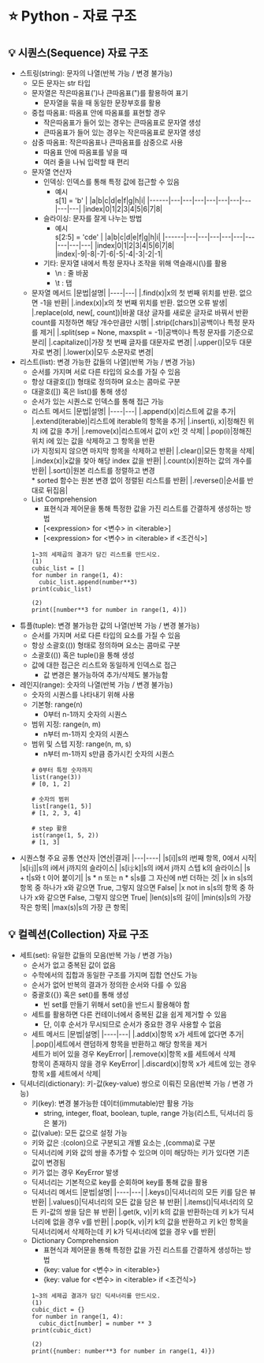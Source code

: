 
# ⭐ Python - 자료 구조

## 💡 시퀀스(Sequence) 자료 구조
- 스트링(string): 문자의 나열(반복 가능 / 변경 불가능)
  - 모든 문자는 str 타입
  - 문자열은 작은따옴표(')나 큰따옴표(")를 활용하여 표기
    - 문자열을 묶을 때 동일한 문장부호를 활용
  - 중첩 따옴표: 따옴표 안에 따옴표를 표현할 경우
    - 작은따옴표가 들어 있는 경우는 큰따옴표로 문자열 생성
    - 큰따옴표가 들어 있는 경우는 작은따옴표로 문자열 생성
  - 삼중 따옴표: 작은따옴표나 큰따옴표를 삼중으로 사용
    - 따옴표 안에 따옴표를 넣을 때
    - 여러 줄을 나눠 입력할 때 편리
  - 문자열 연산자
    - 인덱싱: 인덱스를 통해 특정 값에 접근할 수 있음
      - 예시  
        s[1] = 'b'
        | |a|b|c|d|e|f|g|h|i|
        |------|---|---|---|---|---|---|---|---|---|
        |index|0|1|2|3|4|5|6|7|8|
    - 슬라이싱: 문자를 잘게 나누는 방법
      - 예시  
        s[2:5] = 'cde'
        | |a|b|c|d|e|f|g|h|i|
        |------|---|---|---|---|---|---|---|---|---|
        |index|0|1|2|3|4|5|6|7|8|
        |index|-9|-8|-7|-6|-5|-4|-3|-2|-1|
    - 기타: 문자열 내에서 특정 문자나 조작을 위해 역슬래시(\\)를 활용
      - \n : 줄 바꿈
      - \t : 탭
  - 문자열 메서드
    |문법|설명|
    |----|---|
    |.find(x)|x의 첫 번째 위치를 반환. 없으면 -1을 반환|
    |.index(x)|x의 첫 번째 위치를 반환. 없으면 오류 발생|
    |.replace(old, new[, count])|바꿀 대상 글자를 새로운 글자로 바꿔서 반환 <br> count를 지정하면 해당 개수만큼만 시행|
    |.strip([chars])|공백이나 특정 문자를 제거|
    |.split(sep = None, maxsplit = -1)|공백이나 특정 문자를 기준으로 분리|
    |.capitalize()|가장 첫 번째 글자를 대문자로 변경|
    |.upper()|모두 대문자로 변경|
    |.lower(x)|모두 소문자로 변경|
- 리스트(list): 변경 가능한 값들의 나열](반복 가능 / 변경 가능)
  - 순서를 가지며 서로 다른 타입의 요소를 가질 수 있음
  - 항상 대괄호([]) 형태로 정의하며 요소는 콤마로 구분
  - 대괄호([]) 혹은 list()를 통해 생성
  - 순서가 있는 시퀀스로 인덱스를 통해 접근 가능
  - 리스트 메서드
    |문법|설명|
    |----|---|
    |.append(x)|리스트에 값을 추가|
    |.extend(iterable)|리스트에 iterable의 항목을 추가|
    |.insert(i, x)|정해진 위치 i에 값을 추가|
    |.remove(x)|리스트에서 값이 x인 것 삭제|
    |.pop(i)|정해진 위치 i에 있는 값을 삭제하고 그 항목을 반환 <br> i가 지정되지 않으면 마지막 항목을 삭제하고 반환|
    |.clear()|모든 항목을 삭제|
    |.index(x)|x값을 찾아 해당 index 값을 반환|
    |.count(x)|원하는 값의 개수를 반환|
    |.sort()|원본 리스트를 정렬하고 변경 <br> * sorted 함수는 원본 변경 없이 정렬된 리스트를 반환|
    |.reverse()|순서를 반대로 뒤집음|
  - List Comprehension
    - 표현식과 제어문을 통해 특정한 값을 가진 리스트를 간결하게 생성하는 방법
    - [\<expression> for <변수> in \<iterable>]
    - [\<expression> for <변수> in \<iterable> if <조건식>]
    ```
    1~3의 세제곱의 결과가 담긴 리스트를 만드시오.
    (1)
    cubic_list = []
    for number in range(1, 4):
      cubic_list.append(number**3)
    print(cubic_list)

    (2)
    print([number**3 for number in range(1, 4)])
    ```
- 튜플(tuple): 변경 불가능한 값의 나열(반복 가능 / 변경 불가능)
  - 순서를 가지며 서로 다른 타입의 요소를 가질 수 있음
  - 항상 소괄호(()) 형태로 정의하며 요소는 콤마로 구분
  - 소괄호(()) 혹은 tuple()을 통해 생성
  - 값에 대한 접근은 리스트와 동일하게 인덱스로 접근
    - 값 변경은 불가능하여 추가/삭제도 불가능함
- 레인지(range): 숫자의 나열(반복 가능 / 변경 불가능)
  - 숫자의 시퀀스를 나타내기 위해 사용
  - 기본형: range(n)
    - 0부터 n-1까지 숫자의 시퀀스
  - 범위 지정: range(n, m)
    - n부터 m-1까지 숫자의 시퀀스
  - 범위 및 스텝 지정: range(n, m, s)
    - n부터 m-1까지 s만큼 증가시킨 숫자의 시퀀스
    ```
    # 0부터 특정 숫자까지
    list(range(3))
    # [0, 1, 2]

    # 숫자의 범위
    list[range(1, 5)]
    # [1, 2, 3, 4]

    # step 활용
    ist(range(1, 5, 2))
    # [1, 3]
    ```
- 시퀀스형 주요 공통 연산자
  |연산|결과|
  |---|----|
  |s[i]|s의 i번째 항목, 0에서 시작|
  |s[i:j]|s의 i에서 j까지의 슬라이스|
  |s[i:j:k]|s의 i에서 j까지 스텝 k의 슬라이스|
  |s + t|s와 t 이어 붙이기|
  |s * n 또는 n * s|s를 그 자신에 n번 더하는 것|
  |x in s|s의 항목 중 하나가 x와 같으면 True, 그렇지 않으면 False|
  |x not in s|s의 항목 중 하나가 x와 같으면 False, 그렇지 않으면 True|
  |len(s)|s의 길이|
  |min(s)|s의 가장 작은 항목|
  |max(s)|s의 가장 큰 항목|

## 💡 컬렉션(Collection) 자료 구조
- 세트(set): 유일한 값들의 모음(반복 가능 / 변경 가능)
  - 순서가 없고 중복된 값이 없음
  - 수학에서의 집합과 동일한 구조를 가지며 집합 연산도 가능
  - 순서가 없어 반복의 결과가 정의한 순서와 다를 수 있음
  - 중괄호({}) 혹은 set()를 통해 생성
    - 빈 set를 만들기 위해서 set()을 반드시 활용해야 함
  - 세트를 활용하면 다른 컨테이너에서 중복된 값을 쉽게 제거할 수 있음
    - 단, 이후 순서가 무시되므로 순서가 중요한 경우 사용할 수 없음
  - 세트 메서드
    |문법|설명|
    |----|---|
    |.add(x)|항목 x가 세트에 없다면 추가|
    |.pop()|세트에서 랜덤하게 항목을 반환하고 해당 항목을 제거 <br> 세트가 비어 있을 경우 KeyError|
    |.remove(x)|항목 x를 세트에서 삭제 <br> 항목이 존재하지 않을 경우 KeyError|
    |.discard(x)|항목 x가 세트에 있는 경우 항목 x를 세트에서 삭제|
- 딕셔너리(dictionary): 키-값(key-value) 쌍으로 이뤄진 모음(반복 가능 / 변경 가능)
  - 키(key): 변경 불가능한 데이터(immutable)만 활용 가능
    - string, integer, float, boolean, tuple, range 가능(리스트, 딕셔너리 등은 불가)
  - 값(value): 모든 값으로 설정 가능
  - 키와 값은 :(colon)으로 구분되고 개별 요소는 ,(comma)로 구분
  - 딕셔너리에 키와 값의 쌍을 추가할 수 있으며 이미 해당하는 키가 있다면 기존 값이 변경됨
  - 키가 없는 경우 KeyError 발생
  - 딕셔너리는 기본적으로 key를 순회하며 key를 통해 값을 활용
  - 딕셔너리 메서드
    |문법|설명|
    |----|---|
    |.keys()|딕셔너리의 모든 키를 담은 뷰 반환|
    |.values()|딕셔너리의 모든 값을 담은 뷰 반환|
    |.items()|딕셔너리의 모든 키-값의 쌍을 담은 뷰 반환|
    |.get(k, v)|키 k의 값을 반환하는데 키 k가 딕셔너리에 없을 경우 v를 반환|
    |.pop(k, v)|키 k의 값을 반환하고 키 k인 항목을 딕셔너리에서 삭제하는데 키 k가 딕셔너리에 없을 경우 v를 반환|
  - Dictionary Comprehension
    - 표현식과 제어문을 통해 특정한 값을 가진 리스트를 간결하게 생성하는 방법
    - {key: value for <변수> in \<iterable>}
    - {key: value for <변수> in \<iterable> if <조건식>}
    ```
    1~3의 세제곱 결과가 담긴 딕셔너리를 만드시오.
    (1)
    cubic_dict = {}
    for number in range(1, 4):
      cubic_dict[number] = number ** 3
    print(cubic_dict)

    (2)
    print({number: number**3 for number in range(1, 4)})
    ```